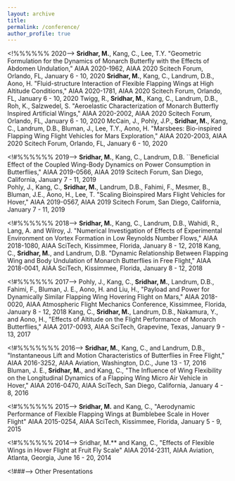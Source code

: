```yaml
---
layout: archive
title: 
permalink: /conference/
author_profile: true
---
```



<!%%%%%% 2020––>
**Sridhar, M.**, Kang, C., Lee, T.Y. "Geometric Formulation for the Dynamics of Monarch Butterfly with the Effects of Abdomen Undulation," AIAA 2020-1962, AIAA 2020 Scitech Forum, Orlando, FL, January 6 - 10, 2020
**Sridhar, M.**, Kang, C., Landrum, D.B., Aono, H. "Fluid-structure Interaction of Flexible Flapping Wings at High Altitude Conditions," AIAA 2020-1781, AIAA 2020 Scitech Forum, Orlando, FL, January 6 - 10, 2020
Twigg, R., **Sridhar, M.**, Kang, C., Landrum, D.B., Roh, K., Salzwedel, S. "Aeroelastic Characterization of Monarch Butterfly Inspired Artificial Wings," AIAA 2020-2002, AIAA 2020 Scitech Forum, Orlando, FL, January 6 - 10, 2020
McCain, J., Pohly, J.P., **Sridhar, M.**, Kang, C., Landrum, D.B., Bluman, J., Lee, T.Y., Aono, H. "Marsbees: Bio-inspired Flapping Wing Flight Vehicles for Mars Exploration," AIAA 2020-2003, AIAA 2020 Scitech Forum, Orlando, FL, January 6 - 10, 2020

<!#%%%%%% 2019––>
**Sridhar, M.**, Kang, C., Landrum, D.B. ``Beneficial Effect of the Coupled Wing-Body Dynamics on Power Consumption in Butterflies," AIAA 2019-0566, AIAA 2019 Scitech Forum, San Diego, California, January 7 - 11, 2019  
Pohly, J., Kang, C., **Sridhar, M.**, Landrum, D.B., Fahimi, F., Mesmer, B., Bluman, J.E., Aono, H., Lee, T. "Scaling Bioinspired Mars Flight Vehicles for Hover," AIAA 2019-0567, AIAA 2019 Scitech Forum, San Diego, California, January 7 - 11, 2019 

<!#%%%%%% 2018––>
**Sridhar, M.**, Kang, C., Landrum, D.B., Wahidi, R., Lang, A. and Wilroy, J. "Numerical Investigation of Effects of Experimental Environment on Vortex Formation in Low Reynolds Number Flows," AIAA 2018-1080, AIAA SciTech, Kissimmee, Florida, January 8 - 12, 2018
Kang, C., **Sridhar, M.**, and Landrum, D.B. "Dynamic Relationship Between Flapping Wing and Body Undulation of Monarch Butterflies in Free Flight," AIAA 2018-0041, AIAA SciTech, Kissimmee, Florida, January 8 - 12, 2018
 
<!#%%%%%% 2017––>
Pohly, J., Kang, C., **Sridhar, M.**, Landrum, D.B., Fahimi, F., Bluman, J. E., Aono, H. and Liu, H., 
  "Payload and Power for Dynamically Similar Flapping Wing Hovering Flight on Mars," AIAA 2018-0020, AIAA Atmospheric Flight Mechanics Conference, Kissimmee, Florida, January 8 - 12, 2018 
Kang, C., **Sridhar, M.**, Landrum, D.B., Nakamura, Y., and Aono, H., "Effects of Altitude on the Flight Performance of Monarch Butterflies," AIAA 2017-0093, AIAA SciTech, Grapevine, Texas, January 9 - 13, 2017
 
<!#%%%%%%% 2016––>
**Sridhar, M.**, Kang, C., and Landrum, D.B., "Instantaneous Lift and Motion Characteristics of Butterflies in Free Flight," AIAA 2016-3252, AIAA Aviation, Washington, D.C., June 13 - 17, 2016
Bluman, J. E., **Sridhar, M.**, and Kang, C., "The Influence of Wing Flexibility on the Longitudinal Dynamics of a Flapping Wing Micro Air Vehicle in Hover," AIAA 2016-0470, AIAA SciTech, San Diego, California, January 4 - 8, 2016
 
<!#%%%%%% 2015––>
**Sridhar, M.** and Kang, C., "Aerodynamic Performance of Flexible Flapping Wings at Bumblebee Scale in Hover Flight" AIAA 2015-0254, AIAA SciTech, Kissimmee, Florida, January 5 - 9, 2015
 
<!#%%%%%% 2014––>
Sridhar, M.** and Kang, C., "Effects of Flexible Wings in Hover Flight at Fruit Fly Scale" AIAA 2014-2311, AIAA Aviation, Atlanta, Georgia, June 16 - 20, 2014


<!###--> Other Presentations
